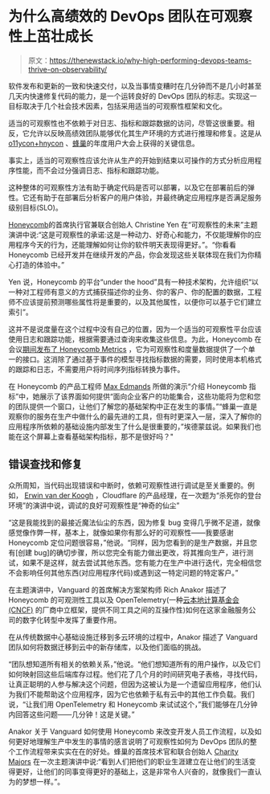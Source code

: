 # 为什么高绩效的 DevOps 团队在可观察性上茁壮成长

> 原文：<https://thenewstack.io/why-high-performing-devops-teams-thrive-on-observability/>

软件发布和更新的一致和快速交付，以及当事情变糟时在几分钟而不是几小时甚至几天内快速修复代码的能力，是一个运转良好的 DevOps 团队的标志。实现这一目标取决于几个社会技术因素，包括采用适当的可观察性框架和文化。

适当的可观察性也不依赖于对日志、指标和跟踪数据的访问，尽管这很重要。相反，它允许以反映高绩效团队能够优化其生产环境的方式进行推理和修复。这是从 [o11ycon+hnycon](https://o11ycon-hnycon.io/) 、[蜂巢](https://www.honeycomb.io/?utm_content=inline-mention)的年度用户大会上获得的关键信息。

事实上，适当的可观察性应该允许从生产的开始到结束以可操作的方式分析应用程序性能，而不会过分强调日志、指标和跟踪功能。

这种整体的可观察性方法有助于确定代码是否可以部署，以及它在部署前后的弹性。它还有助于在部署后分析客户的用户体验，并最终确定应用程序是否满足服务级别目标(SLO)。

[](https://www.linkedin.com/in/christineyen)[Honeycomb](https://www.honeycomb.io/?utm_content=inline-mention)的首席执行官兼联合创始人 Christine Yen 在“可观察性的未来”主题演讲中说:“这是可观察性的承诺:这是一种动力、好奇心和能力，不仅能理解你的应用程序今天的行为，还能理解如何让你的软件明天表现得更好。”。“你看看 Honeycomb 已经开发并在继续开发的产品，你会发现这些关联体现在我们为你精心打造的体验中。”

Yen 说，Honeycomb 的平台“under the hood”具有一种技术架构，允许组织“以一种对工程师有意义的方式捕获描述你的业务、你的客户、你的配置的数据，工程师不应该提前预测哪些属性将是重要的，以及其他属性，以便你可以基于它们建立索引”。

这并不是说度量在这个过程中没有自己的位置，因为一个适当的可观察性平台应该使用日志和跟踪功能，根据需要通过查询来收集这些信息。为此，Honeycomb 在会议[期间发布了 Honeycomb Metrics](https://thenewstack.io/honeycomb-metrics-how-to-bridge-the-gap-between-monitoring-and-observability/) ，它为可观察性和度量数据提供了一个单一的接口。这消除了通过基于事件的模型寻找指标数据的需要，同时使用本机格式的跟踪和日志，不需要用户将时间序列指标转换为事件。

在 Honeycomb 的产品工程师 [Max Edmands](https://twitter.com/thismax) 所做的演示“介绍 Honeycomb 指标”中，她展示了该界面如何提供“面向企业客户的功能集合，这些功能将为您和您的团队提供一个窗口，让他们了解您的基础架构中正在发生的事情。”“蜂巢一直是观察你的服务在生产中做什么的最先进的工具，但有时更深入一层，深入了解你的应用程序所依赖的基础设施内部发生了什么是很重要的，”埃德蒙兹说。如果我们也能在这个屏幕上查看基础架构指标，那不是很好吗？"

## 错误查找和修复

众所周知，当代码出现错误和中断时，依赖可观察性进行调试是至关重要的。例如， [Erwin van der Koogh](https://au.linkedin.com/in/evanderkoogh) ，Cloudflare 的产品经理，在一次题为“杀死你的登台环境”的演讲中说，调试的良好可观察性是“神奇的仙尘”

“这是我能找到的最接近魔法仙尘的东西，因为修复 bug 变得几乎微不足道，就像感觉像作弊一样，基本上，就像如果你有那么好的可观察性——我要感谢 Honeycomb 定位问题很容易，”他说。“同样，因为您看到的是生产数据，并且您有[创建 bug]的确切步骤，所以您完全有能力做出更改，将其推向生产，进行测试，如果不是这样，就去尝试其他东西。您有能力在生产中进行迭代，完全相信您不会影响任何其他东西(对应用程序代码)或遇到这一特定问题的特定客户。”

在主题演讲中，Vanguard 的首席解决方案架构师 Rich Anakor 描述了 Honeycomb 的可观测性工具以及 OpenTelemetry(一种[云本地计算基金会(CNCF)](https://cncf.io/?utm_content=inline-mention) 的厂商中立框架，提供不同工具之间的互操作性)如何在这家金融服务公司的数字化转型中发挥了重要作用。

在从传统数据中心基础设施迁移到多云环境的过程中，Anakor 描述了 Vanguard 团队如何将数据迁移到云中的新存储库，以及他们面临的挑战。

“团队想知道所有相关的依赖关系，”他说。“他们想知道所有的用户操作，以及它们如何映射回这些后端库存过程。他们花了几个月的时间研究电子表格，寻找代码，让真正聪明的人参与解决这个问题，但因为这被认为是一个遗留应用程序，他们认为我们不能帮助这个应用程序，因为它也依赖于私有云中的其他工作负载。我们说，“让我们用 OpenTelemetry 和 Honeycomb 来试试这个，”我们能够在几分钟内回答这些问题——几分钟！这是关键。”

Anakor 关于 Vanguard 如何使用 Honeycomb 来改变开发人员工作流程，以及如何更好地理解生产中发生的事情的感言说明了可观察性如何为 DevOps 团队的整个工作流程带来实实在在的好处。蜂巢的首席技术官和联合创始人 [Charity Majors](https://www.linkedin.com/in/charity-majors) 在一次主题演讲中说:“看到人们把他们的职业生涯建立在让他们的生活变得更好，让他们的同事变得更好的基础上，这是非常令人兴奋的，就像我们一直认为的梦想一样。”。

<svg xmlns:xlink="http://www.w3.org/1999/xlink" viewBox="0 0 68 31" version="1.1"><title>Group</title> <desc>Created with Sketch.</desc></svg>